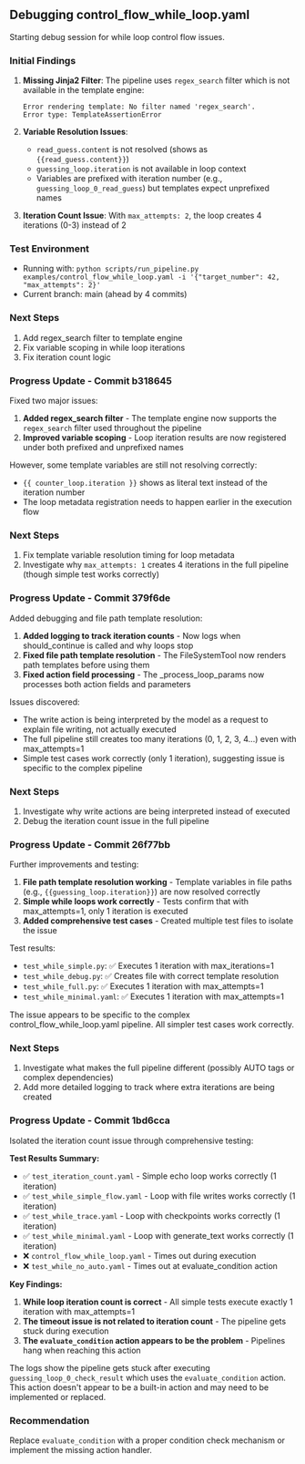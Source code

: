 ## Debugging control_flow_while_loop.yaml

Starting debug session for while loop control flow issues.

### Initial Findings

1. **Missing Jinja2 Filter**: The pipeline uses `regex_search` filter which is not available in the template engine:
   ```
   Error rendering template: No filter named 'regex_search'.
   Error type: TemplateAssertionError
   ```

2. **Variable Resolution Issues**: 
   - `read_guess.content` is not resolved (shows as `{{read_guess.content}}`)
   - `guessing_loop.iteration` is not available in loop context
   - Variables are prefixed with iteration number (e.g., `guessing_loop_0_read_guess`) but templates expect unprefixed names

3. **Iteration Count Issue**: With `max_attempts: 2`, the loop creates 4 iterations (0-3) instead of 2

### Test Environment
- Running with: `python scripts/run_pipeline.py examples/control_flow_while_loop.yaml -i '{"target_number": 42, "max_attempts": 2}'`
- Current branch: main (ahead by 4 commits)

### Next Steps
1. Add regex_search filter to template engine
2. Fix variable scoping in while loop iterations
3. Fix iteration count logic


### Progress Update - Commit b318645

Fixed two major issues:

1. **Added regex_search filter** - The template engine now supports the `regex_search` filter used throughout the pipeline
2. **Improved variable scoping** - Loop iteration results are now registered under both prefixed and unprefixed names

However, some template variables are still not resolving correctly:
- `{{ counter_loop.iteration }}` shows as literal text instead of the iteration number
- The loop metadata registration needs to happen earlier in the execution flow

### Next Steps
1. Fix template variable resolution timing for loop metadata
2. Investigate why `max_attempts: 1` creates 4 iterations in the full pipeline (though simple test works correctly)


### Progress Update - Commit 379f6de

Added debugging and file path template resolution:

1. **Added logging to track iteration counts** - Now logs when should_continue is called and why loops stop
2. **Fixed file path template resolution** - The FileSystemTool now renders path templates before using them
3. **Fixed action field processing** - The _process_loop_params now processes both action fields and parameters

Issues discovered:
- The write action is being interpreted by the model as a request to explain file writing, not actually executed
- The full pipeline still creates too many iterations (0, 1, 2, 3, 4...) even with max_attempts=1
- Simple test cases work correctly (only 1 iteration), suggesting issue is specific to the complex pipeline

### Next Steps
1. Investigate why write actions are being interpreted instead of executed
2. Debug the iteration count issue in the full pipeline


### Progress Update - Commit 26f77bb

Further improvements and testing:

1. **File path template resolution working** - Template variables in file paths (e.g., `{{guessing_loop.iteration}}`) are now resolved correctly
2. **Simple while loops work correctly** - Tests confirm that with max_attempts=1, only 1 iteration is executed
3. **Added comprehensive test cases** - Created multiple test files to isolate the issue

Test results:
- `test_while_simple.py`: ✅ Executes 1 iteration with max_iterations=1
- `test_while_debug.py`: ✅ Creates file with correct template resolution
- `test_while_full.py`: ✅ Executes 1 iteration with max_attempts=1
- `test_while_minimal.yaml`: ✅ Executes 1 iteration with max_attempts=1

The issue appears to be specific to the complex control_flow_while_loop.yaml pipeline. All simpler test cases work correctly.

### Next Steps
1. Investigate what makes the full pipeline different (possibly AUTO tags or complex dependencies)
2. Add more detailed logging to track where extra iterations are being created


### Progress Update - Commit 1bd6cca

Isolated the iteration count issue through comprehensive testing:

**Test Results Summary:**
- ✅ `test_iteration_count.yaml` - Simple echo loop works correctly (1 iteration)
- ✅ `test_while_simple_flow.yaml` - Loop with file writes works correctly (1 iteration)
- ✅ `test_while_trace.yaml` - Loop with checkpoints works correctly (1 iteration)
- ✅ `test_while_minimal.yaml` - Loop with generate_text works correctly (1 iteration)
- ❌ `control_flow_while_loop.yaml` - Times out during execution
- ❌ `test_while_no_auto.yaml` - Times out at evaluate_condition action

**Key Findings:**
1. **While loop iteration count is correct** - All simple tests execute exactly 1 iteration with max_attempts=1
2. **The timeout issue is not related to iteration count** - The pipeline gets stuck during execution
3. **The `evaluate_condition` action appears to be the problem** - Pipelines hang when reaching this action

The logs show the pipeline gets stuck after executing `guessing_loop_0_check_result` which uses the `evaluate_condition` action. This action doesn't appear to be a built-in action and may need to be implemented or replaced.

### Recommendation
Replace `evaluate_condition` with a proper condition check mechanism or implement the missing action handler.

